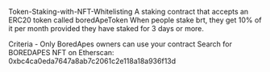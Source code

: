 Token-Staking-with-NFT-Whitelisting
A staking contract that accepts an ERC20 token called boredApeToken When people stake brt, they get 10% of it per month provided they have staked for 3 days or more.

Criteria - Only BoredApes owners can use your contract Search for BOREDAPES NFT on Etherscan: 0xbc4ca0eda7647a8ab7c2061c2e118a18a936f13d